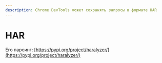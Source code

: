 ```yaml
---
description: Chrome DevTools может сохранять запросы в формате HAR
---
```


# HAR

Его парсинг: [https://pypi.org/project/haralyzer/](https://pypi.org/project/haralyzer/)
